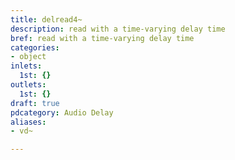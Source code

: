 ```yaml
---
title: delread4~
description: read with a time-varying delay time
bref: read with a time-varying delay time
categories:
- object
inlets:
  1st: {}
outlets:
  1st: {}
draft: true
pdcategory: Audio Delay
aliases:
- vd~

---
```


